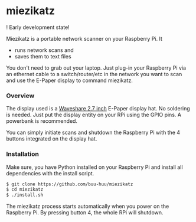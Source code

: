 # miezikatz
! Early development state!

Miezikatz is a portable network scanner on your Raspberry Pi. It 

  - runs network scans and
  - saves them to text files

You don't need to grab out your laptop. Just plug-in your Raspberry Pi via an ethernet cable to a switch/router/etc in the network you want to scan and use the E-Paper display to command miezikatz.


### Overview
The display used is a [Waveshare 2.7 inch](https://www.waveshare.com/2.7inch-e-paper-hat.htm) E-Paper display hat. No soldering is needed. Just put the display entity on your RPi using the GPIO pins. A powerbank is recommended.

You can simply initiate scans and shutdown the Raspberry Pi with the 4 buttons integrated on the display hat.

### Installation
Make sure, you have Python installed on your Raspberry Pi and install all dependencies with the install script.

```sh
$ git clone https://github.com/buu-huu/miezikatz
$ cd miezikatz
$ ./install.sh
```

The miezikatz process starts automatically when you power on the Raspberry Pi. By pressing button 4, the whole RPi will shutdown. 